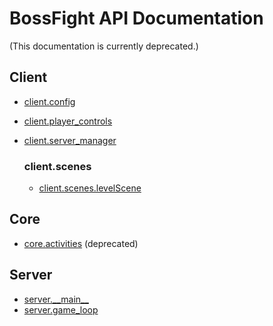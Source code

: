 # BossFight API Documentation

(This documentation is currently deprecated.)

## Client

- [client.config](./client.config.md)
- [client.player_controls](./client.player_controls.md)
- [client.server_manager](./client.server_manager.md)

  ### client.scenes
  - [client.scenes.levelScene](./client.scenes.levelScene.md)

## Core

- [core.activities](./core.activities.md) (deprecated)

## Server

- [server.\_\_main\_\_](./server.__main__.md)
- [server.game_loop](./server.game_loop.md)